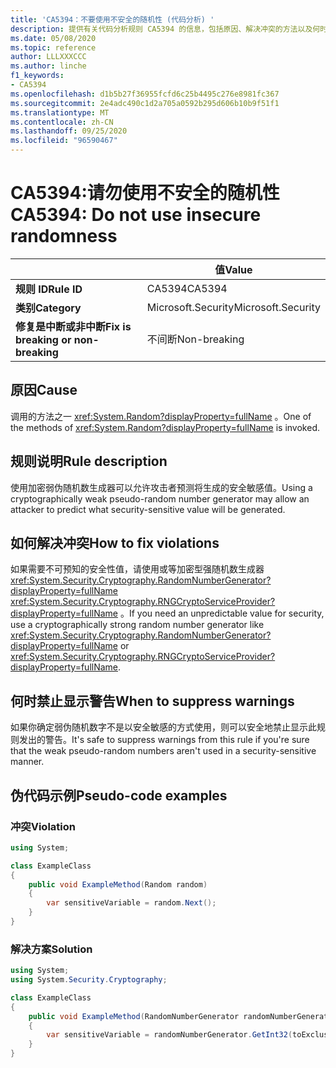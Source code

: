```yaml
---
title: 'CA5394：不要使用不安全的随机性 (代码分析) '
description: 提供有关代码分析规则 CA5394 的信息，包括原因、解决冲突的方法以及何时取消显示。
ms.date: 05/08/2020
ms.topic: reference
author: LLLXXXCCC
ms.author: linche
f1_keywords:
- CA5394
ms.openlocfilehash: d1b5b27f36955fcfd6c25b4495c276e8981fc367
ms.sourcegitcommit: 2e4adc490c1d2a705a0592b295d606b10b9f51f1
ms.translationtype: MT
ms.contentlocale: zh-CN
ms.lasthandoff: 09/25/2020
ms.locfileid: "96590467"
---
```

# <a name="ca5394-do-not-use-insecure-randomness"></a><span data-ttu-id="a4882-103">CA5394:请勿使用不安全的随机性</span><span class="sxs-lookup"><span data-stu-id="a4882-103">CA5394: Do not use insecure randomness</span></span>

| | <span data-ttu-id="a4882-104">值</span><span class="sxs-lookup"><span data-stu-id="a4882-104">Value</span></span> |
|-|-|
| <span data-ttu-id="a4882-105">**规则 ID**</span><span class="sxs-lookup"><span data-stu-id="a4882-105">**Rule ID**</span></span> |<span data-ttu-id="a4882-106">CA5394</span><span class="sxs-lookup"><span data-stu-id="a4882-106">CA5394</span></span>|
| <span data-ttu-id="a4882-107">**类别**</span><span class="sxs-lookup"><span data-stu-id="a4882-107">**Category**</span></span> |<span data-ttu-id="a4882-108">Microsoft.Security</span><span class="sxs-lookup"><span data-stu-id="a4882-108">Microsoft.Security</span></span>|
| <span data-ttu-id="a4882-109">**修复是中断或非中断**</span><span class="sxs-lookup"><span data-stu-id="a4882-109">**Fix is breaking or non-breaking**</span></span> |<span data-ttu-id="a4882-110">不间断</span><span class="sxs-lookup"><span data-stu-id="a4882-110">Non-breaking</span></span>|

## <a name="cause"></a><span data-ttu-id="a4882-111">原因</span><span class="sxs-lookup"><span data-stu-id="a4882-111">Cause</span></span>

<span data-ttu-id="a4882-112">调用的方法之一 <xref:System.Random?displayProperty=fullName> 。</span><span class="sxs-lookup"><span data-stu-id="a4882-112">One of the methods of <xref:System.Random?displayProperty=fullName> is invoked.</span></span>

## <a name="rule-description"></a><span data-ttu-id="a4882-113">规则说明</span><span class="sxs-lookup"><span data-stu-id="a4882-113">Rule description</span></span>

<span data-ttu-id="a4882-114">使用加密弱伪随机数生成器可以允许攻击者预测将生成的安全敏感值。</span><span class="sxs-lookup"><span data-stu-id="a4882-114">Using a cryptographically weak pseudo-random number generator may allow an attacker to predict what security-sensitive value will be generated.</span></span>

## <a name="how-to-fix-violations"></a><span data-ttu-id="a4882-115">如何解决冲突</span><span class="sxs-lookup"><span data-stu-id="a4882-115">How to fix violations</span></span>

<span data-ttu-id="a4882-116">如果需要不可预知的安全性值，请使用或等加密型强随机数生成器 <xref:System.Security.Cryptography.RandomNumberGenerator?displayProperty=fullName> <xref:System.Security.Cryptography.RNGCryptoServiceProvider?displayProperty=fullName> 。</span><span class="sxs-lookup"><span data-stu-id="a4882-116">If you need an unpredictable value for security, use a cryptographically strong random number generator like <xref:System.Security.Cryptography.RandomNumberGenerator?displayProperty=fullName> or <xref:System.Security.Cryptography.RNGCryptoServiceProvider?displayProperty=fullName>.</span></span>

## <a name="when-to-suppress-warnings"></a><span data-ttu-id="a4882-117">何时禁止显示警告</span><span class="sxs-lookup"><span data-stu-id="a4882-117">When to suppress warnings</span></span>

<span data-ttu-id="a4882-118">如果你确定弱伪随机数字不是以安全敏感的方式使用，则可以安全地禁止显示此规则发出的警告。</span><span class="sxs-lookup"><span data-stu-id="a4882-118">It's safe to suppress warnings from this rule if you're sure that the weak pseudo-random numbers aren't used in a security-sensitive manner.</span></span>

## <a name="pseudo-code-examples"></a><span data-ttu-id="a4882-119">伪代码示例</span><span class="sxs-lookup"><span data-stu-id="a4882-119">Pseudo-code examples</span></span>

### <a name="violation"></a><span data-ttu-id="a4882-120">冲突</span><span class="sxs-lookup"><span data-stu-id="a4882-120">Violation</span></span>

```csharp
using System;

class ExampleClass
{
    public void ExampleMethod(Random random)
    {
        var sensitiveVariable = random.Next();
    }
}
```

### <a name="solution"></a><span data-ttu-id="a4882-121">解决方案</span><span class="sxs-lookup"><span data-stu-id="a4882-121">Solution</span></span>

```csharp
using System;
using System.Security.Cryptography;

class ExampleClass
{
    public void ExampleMethod(RandomNumberGenerator randomNumberGenerator, int toExclusive)
    {
        var sensitiveVariable = randomNumberGenerator.GetInt32(toExclusive);
    }
}
```
